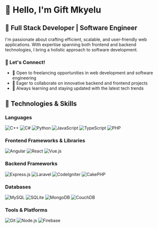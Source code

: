 # 👋 Hello, I'm Gift Mkyelu

## 💼 Full Stack Developer | Software Engineer

I'm passionate about crafting efficient, scalable, and user-friendly web applications. With expertise spanning both frontend and backend technologies, I bring a holistic approach to software development.

### 💬 Let's Connect!
- 🔭 Open to freelancing opportunities in web development and software engineering
- 👯 Eager to collaborate on innovative backend and frontend projects
- 🌱 Always learning and staying updated with the latest tech trends

## 🚀 Technologies & Skills

### Languages
![C++](https://img.shields.io/badge/-C++-00599C?style=for-the-badge&logo=c%2B%2B&logoColor=white)
![C#](https://img.shields.io/badge/-C%23-239120?style=for-the-badge&logo=c-sharp&logoColor=white)
![Python](https://img.shields.io/badge/-Python-3776AB?style=for-the-badge&logo=python&logoColor=white)
![JavaScript](https://img.shields.io/badge/-JavaScript-F7DF1E?style=for-the-badge&logo=javascript&logoColor=black)
![TypeScript](https://img.shields.io/badge/-TypeScript-3178C6?style=for-the-badge&logo=typescript&logoColor=white)
![PHP](https://img.shields.io/badge/-PHP-777BB4?style=for-the-badge&logo=php&logoColor=white)


### Frontend Frameworks & Libraries
![Angular](https://img.shields.io/badge/-Angular-DD0031?style=for-the-badge&logo=angular&logoColor=white)
![React](https://img.shields.io/badge/-React-61DAFB?style=for-the-badge&logo=react&logoColor=black)
![Vue.js](https://img.shields.io/badge/-Vue.js-4FC08D?style=for-the-badge&logo=vue.js&logoColor=white)

### Backend Frameworks
![Express.js](https://img.shields.io/badge/-Express.js-000000?style=for-the-badge&logo=express&logoColor=white)
![Laravel](https://img.shields.io/badge/-Laravel-FF2D20?style=for-the-badge&logo=laravel&logoColor=white)
![CodeIgniter](https://img.shields.io/badge/-CodeIgniter-EF4223?style=for-the-badge&logo=codeigniter&logoColor=white)
![CakePHP](https://img.shields.io/badge/-CakePHP-D33C43?style=for-the-badge&logo=cakephp&logoColor=white)

### Databases
![MySQL](https://img.shields.io/badge/-MySQL-4479A1?style=for-the-badge&logo=mysql&logoColor=white)
![SQLite](https://img.shields.io/badge/-SQLite-003B57?style=for-the-badge&logo=sqlite&logoColor=white)
![MongoDB](https://img.shields.io/badge/-MongoDB-47A248?style=for-the-badge&logo=mongodb&logoColor=white)
![CouchDB](https://img.shields.io/badge/-CouchDB-E42528?style=for-the-badge&logo=apache-couchdb&logoColor=white)

### Tools & Platforms
![Git](https://img.shields.io/badge/-Git-F05032?style=for-the-badge&logo=git&logoColor=white)
![Node.js](https://img.shields.io/badge/-Node.js-339933?style=for-the-badge&logo=node.js&logoColor=white)
![Firebase](https://img.shields.io/badge/-Firebase-FFCA28?style=for-the-badge&logo=firebase&logoColor=black)
